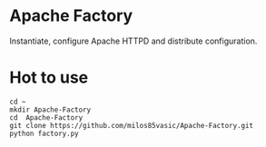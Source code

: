 # Apache Factory

Instantiate, configure Apache HTTPD and distribute configuration.

# Hot to use

```
cd ~
mkdir Apache-Factory
cd  Apache-Factory
git clone https://github.com/milos85vasic/Apache-Factory.git
python factory.py
```

